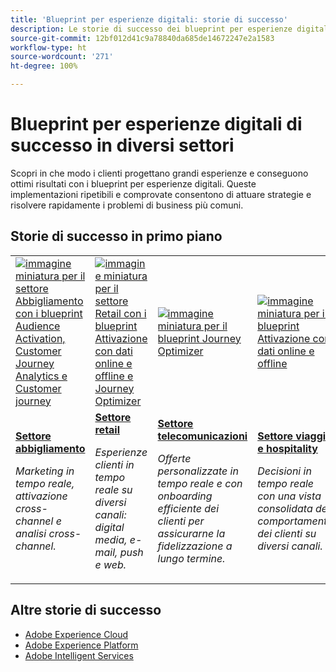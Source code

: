 ```yaml
---
title: 'Blueprint per esperienze digitali: storie di successo'
description: Le storie di successo dei blueprint per esperienze digitali dimostrano il valore derivante dall’utilizzo delle applicazioni Adobe Experience Cloud, basate su Adobe Experience Platform, in diversi settori.
source-git-commit: 12bf012d41c9a78840da685de14672247e2a1583
workflow-type: ht
source-wordcount: '271'
ht-degree: 100%

---
```



# Blueprint per esperienze digitali di successo in diversi settori

Scopri in che modo i clienti progettano grandi esperienze e conseguono ottimi risultati con i blueprint per esperienze digitali. Queste implementazioni ripetibili e comprovate consentono di attuare strategie e risolvere rapidamente i problemi di business più comuni.

## Storie di successo in primo piano

<table style="table-layout:fixed">
<tr>
  <td>
    <a href="https://experienceleague.adobe.com/docs/blueprints-learn/architecture/audience-activation/platform-and-applications.html?lang=it"><img alt="immagine miniatura per il settore Abbigliamento con i blueprint Audience Activation, Customer Journey Analytics e Customer journey" src="https://experienceleague.adobe.com/docs/blueprints-learn/assets/aep+apps_vertical.svg?lang=en"/></a>
    </td>
  <td>
    <a href="https://experienceleague.adobe.com/docs/blueprints-learn/architecture/customer-journeys/journey-optimizer.html?lang=it"><img alt="immagine miniatura per il settore Retail con i blueprint Attivazione con dati online e offline e Journey Optimizer" src="https://experienceleague.adobe.com/docs/blueprints-learn/assets/aep+apps_vertical.svg?lang=en"/></a>

</td>
  <td>
    <a href="https://experienceleague.adobe.com/docs/blueprints-learn/architecture/customer-journeys/journey-optimizer.html?lang=it"><img alt="immagine miniatura per il blueprint Journey Optimizer" src="https://experienceleague.adobe.com/docs/blueprints-learn/assets/journey-optimizer.png?lang=en" /></a>
  </td>
  <td>
    <a href="https://experienceleague.adobe.com/docs/blueprints-learn/architecture/audience-activation/online-offline.html?lang=it"><img alt="immagine miniatura per il blueprint Attivazione con dati online e offline" src="https://experienceleague.adobe.com/docs/blueprints-learn/assets/online_offline_activation.svg" /></a>
  </td>
</tr>
<tr>
  <td>
    <div><a href="https://experienceleague.adobe.com/docs/blueprints-learn/architecture/audience-activation/platform-and-applications.html?lang=it"><strong>Settore abbigliamento</strong></a></div>
    <p><em>Marketing in tempo reale, attivazione cross-channel e analisi cross-channel.</em></p>
  </td>
  <td>
    <div><a href="https://experienceleague.adobe.com/docs/blueprints-learn/architecture/customer-journeys/journey-optimizer.html?lang=it"><strong>Settore retail</strong></a></div>
    <p><em>Esperienze clienti in tempo reale su diversi canali: digital media, e-mail, push e web.</em></p>
  </td>
  <td>
    <div><a href="https://experienceleague.adobe.com/docs/blueprints-learn/architecture/customer-journeys/journey-optimizer.html?lang=it"><strong>Settore telecomunicazioni</strong></a></div>
    <p><em>Offerte personalizzate in tempo reale e con onboarding efficiente dei clienti per assicurarne la fidelizzazione a lungo termine.</em></p>
  </td>
  <td>
    <div><a href="https://experienceleague.adobe.com/docs/blueprints-learn/architecture/audience-activation/online-offline.html?lang=it"><strong>Settore viaggi e hospitality</strong></a></div>
    <p><em>Decisioni in tempo reale con una vista consolidata del comportamento dei clienti su diversi canali.</em></p>
  </td>
</tr>
</table>

## Altre storie di successo

* <a href="https://business.adobe.com/customer-success-stories/index.html?Products+%26+Services=Experience">Adobe Experience Cloud</a>
* <a href="https://business.adobe.com/customer-success-stories/index.html?Products+%26+Services=Experience+Platform">Adobe Experience Platform</a>
* <a href="https://business.adobe.com/customer-success-stories/index.html?Products+%26+Services=Intelligent+Services">Adobe Intelligent Services</a>


